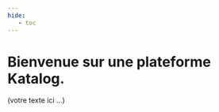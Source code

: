 ```yaml
---
hide:
   - toc
---
```


# Bienvenue sur une plateforme Katalog.


(votre texte ici ...)


<script type="text/javascript" src="https://konsilion.github.io/katalog-setup/js/functionality/modif-page.js" defer></script> 
